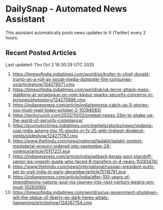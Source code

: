 # DailySnap - Automated News Assistant

This assistant automatically posts news updates to X (Twitter) every 2 hours.

## Recent Posted Articles

Last updated: Thu Oct  2 18:30:29 UTC 2025

1. https://timesofindia.indiatimes.com/world/us/troller-in-chief-donald-trump-on-a-roll-as-social-media-dumpster-fire-consumes-us/articleshow/124276571.cms
2. https://timesofindia.indiatimes.com/world/uk/uk-terror-attack-mass-stabbing-at-synagogue-on-yom-kippur-sparks-security-concerns-in-pictures/photostory/124275896.cms
3. https://indianexpress.com/article/india/express-catch-up-5-stories-you-must-read-today-october-2-10284083/
4. https://techcrunch.com/2025/10/02/oneleet-raises-33m-to-shake-up-the-world-of-security-compliance/
5. https://economictimes.indiatimes.com/markets/stocks/news/vedanta-coal-india-among-top-10-stocks-in-fy-25-with-highest-dividend-yields/slideshow/124271767.cms
6. https://www.thehindu.com/news/national/ladakh/ladakh-protest-magisterial-enquiry-ordered-into-september-24-violence/article70117221.ece
7. https://indianexpress.com/article/india/setback-kerala-govt-standoff-senior-ips-yogesh-gupta-who-faced-8-transfers-in-4-years-10283474/
8. https://www.thehindu.com/news/international/russian-president-putin-set-to-visit-india-in-early-december/article70116791.ece
9. https://indianexpress.com/article/india/after-100-years-of-strengthening-nations-soul-rss-journey-into-next-century-begins-pm-modi-10283060/
10. https://timesofindia.indiatimes.com/world/us/us-government-shutdown-will-the-statue-of-liberty-go-dark-heres-whats-happening/articleshow/124267754.cms
